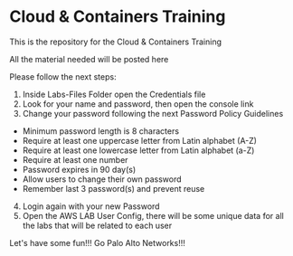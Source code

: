 # Cloud & Containers Training
This is the repository for the Cloud & Containers Training

All the material needed will be posted here

Please follow the next steps:
1. Inside Labs-Files Folder open the Credentials file
2. Look for your name and password, then open the console link
3. Change your password following the next Password Policy Guidelines

- Minimum password length is 8 characters
- Require at least one uppercase letter from Latin alphabet (A-Z)
- Require at least one lowercase letter from Latin alphabet (a-Z)
- Require at least one number
- Password expires in 90 day(s)
- Allow users to change their own password
- Remember last 3 password(s) and prevent reuse

4. Login again with your new Password
5. Open the AWS LAB User Config, there will be some unique data for all the labs that will be related to each user



Let's have some fun!!!
Go Palo Alto Networks!!!

